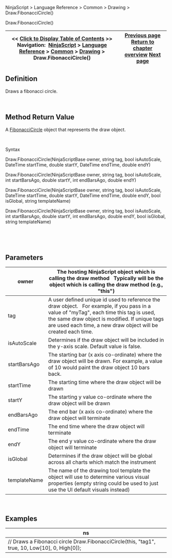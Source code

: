﻿


NinjaScript \> Language Reference \> Common \> Drawing \> Draw.FibonacciCircle()






















Draw.FibonacciCircle()







| \<\< [Click to Display Table of Contents](draw_fibonaccicircle.md) \>\> **Navigation:**     [NinjaScript](ninjascript-1.md) \> [Language Reference](language_reference_wip-1.md) \> [Common](common-1.md) \> [Drawing](drawing-1.md) \> Draw.FibonacciCircle() | [Previous page](extendedline-1.md) [Return to chapter overview](drawing-1.md) [Next page](fibonaccicircle-1.md) |
| --- | --- |











## Definition


Draws a fibonacci circle.


 


## Method Return Value


A [FibonacciCircle](fibonaccicircle-1.md) object that represents the draw object.


 


Syntax  

Draw.FibonacciCircle(NinjaScriptBase owner, string tag, bool isAutoScale, DateTime startTime, double startY, DateTime endTime, double endY)  

Draw.FibonacciCircle(NinjaScriptBase owner, string tag, bool isAutoScale, int startBarsAgo, double startY, int endBarsAgo, double endY)  

Draw.FibonacciCircle(NinjaScriptBase owner, string tag, bool isAutoScale, DateTime startTime, double startY, DateTime endTime, double endY, bool isGlobal, string templateName)  

Draw.FibonacciCircle(NinjaScriptBase owner, string tag, bool isAutoScale, int startBarsAgo, double startY, int endBarsAgo, double endY, bool isGlobal, string templateName)


 


 


## Parameters




| owner | The hosting NinjaScript object which is calling the draw method   Typically will be the object which is calling the draw method (e.g., "this") |
| --- | --- |
| tag | A user defined unique id used to reference the draw object.    For example, if you pass in a value of "myTag", each time this tag is used, the same draw object is modified. If unique tags are used each time, a new draw object will be created each time. |
| isAutoScale | Determines if the draw object will be included in the y\-axis scale. Default value is false. |
| startBarsAgo | The starting bar (x axis co\-ordinate) where the draw object will be drawn. For example, a value of 10 would paint the draw object 10 bars back. |
| startTime | The starting time where the draw object will be drawn |
| startY | The starting y value co\-ordinate where the draw object will be drawn |
| endBarsAgo | The end bar (x axis co\-ordinate) where the draw object will terminate |
| endTime | The end time where the draw object will terminate |
| endY | The end y value co\-ordinate where the draw object will terminate |
| isGlobal | Determines if the draw object will be global across all charts which match the instrument |
| templateName | The name of the drawing tool template the object will use to determine various visual properties (empty string could be used to just use the UI default visuals instead) |



 


## 


## Examples




| ns |
| --- |
| // Draws a Fibonacci circle Draw.FibonacciCircle(this, "tag1", true, 10, Low\[10], 0, High\[0]); |









